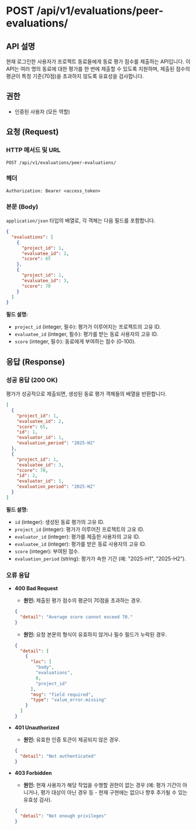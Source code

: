# POST /api/v1/evaluations/peer-evaluations/

## API 설명

현재 로그인한 사용자가 프로젝트 동료들에게 동료 평가 점수를 제출하는 API입니다. 이 API는 여러 명의 동료에 대한 평가를 한 번에 제출할 수 있도록 지원하며, 제출된 점수의 평균이 특정 기준(70점)을 초과하지 않도록 유효성을 검사합니다.

## 권한

- 인증된 사용자 (모든 역할)

## 요청 (Request)

### HTTP 메서드 및 URL
`POST /api/v1/evaluations/peer-evaluations/`

### 헤더
`Authorization: Bearer <access_token>`

### 본문 (Body)
`application/json` 타입의 배열로, 각 객체는 다음 필드를 포함합니다.

```json
{
  "evaluations": [
    {
      "project_id": 1, 
      "evaluatee_id": 2, 
      "score": 65
    },
    {
      "project_id": 1, 
      "evaluatee_id": 3, 
      "score": 70
    }
  ]
}
```

**필드 설명:**
- `project_id` (integer, 필수): 평가가 이루어지는 프로젝트의 고유 ID.
- `evaluatee_id` (integer, 필수): 평가를 받는 동료 사용자의 고유 ID.
- `score` (integer, 필수): 동료에게 부여하는 점수 (0-100).

## 응답 (Response)

### 성공 응답 (200 OK)

평가가 성공적으로 제출되면, 생성된 동료 평가 객체들의 배열을 반환합니다.

```json
[
  {
    "project_id": 1,
    "evaluatee_id": 2,
    "score": 65,
    "id": 1,
    "evaluator_id": 1,
    "evaluation_period": "2025-H2"
  },
  {
    "project_id": 1,
    "evaluatee_id": 3,
    "score": 70,
    "id": 2,
    "evaluator_id": 1,
    "evaluation_period": "2025-H2"
  }
]
```

**필드 설명:**
- `id` (integer): 생성된 동료 평가의 고유 ID.
- `project_id` (integer): 평가가 이루어진 프로젝트의 고유 ID.
- `evaluator_id` (integer): 평가를 제출한 사용자의 고유 ID.
- `evaluatee_id` (integer): 평가를 받은 동료 사용자의 고유 ID.
- `score` (integer): 부여된 점수.
- `evaluation_period` (string): 평가가 속한 기간 (예: "2025-H1", "2025-H2").

### 오류 응답

- **400 Bad Request**
  - **원인:** 제출된 평가 점수의 평균이 70점을 초과하는 경우.
  ```json
  {
    "detail": "Average score cannot exceed 70."
  }
  ```
  - **원인:** 요청 본문의 형식이 유효하지 않거나 필수 필드가 누락된 경우.
  ```json
  {
    "detail": [
      {
        "loc": [
          "body",
          "evaluations",
          0,
          "project_id"
        ],
        "msg": "field required",
        "type": "value_error.missing"
      }
    ]
  }
  ```

- **401 Unauthorized**
  - **원인:** 유효한 인증 토큰이 제공되지 않은 경우.
  ```json
  {
    "detail": "Not authenticated"
  }
  ```

- **403 Forbidden**
  - **원인:** 현재 사용자가 해당 작업을 수행할 권한이 없는 경우 (예: 평가 기간이 아니거나, 평가 대상이 아닌 경우 등 - 현재 구현에는 없으나 향후 추가될 수 있는 유효성 검사).
  ```json
  {
    "detail": "Not enough privileges"
  }
  ```